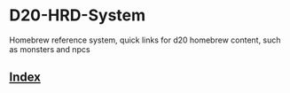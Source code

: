 # D20-HRD-System
Homebrew reference system, quick links for d20 homebrew content, such as monsters and npcs
## [Index][1]  

[1]: <https://et-black.github.io/D20-HRD-System/D20_HRD_System.html>
